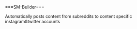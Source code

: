 ===SM-Builder===

Automatically posts content from subreddits to content specific instagram&twitter accounts